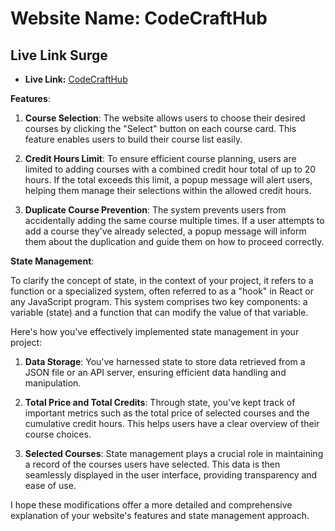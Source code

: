 
# Website Name: CodeCraftHub

## Live Link Surge
- **Live Link:** [CodeCraftHub](https://codecrafthub-mahfuz.surge.sh/)

**Features**:

1. **Course Selection**: The website allows users to choose their desired courses by clicking the "Select" button on each course card. This feature enables users to build their course list easily.

2. **Credit Hours Limit**: To ensure efficient course planning, users are limited to adding courses with a combined credit hour total of up to 20 hours. If the total exceeds this limit, a popup message will alert users, helping them manage their selections within the allowed credit hours.

3. **Duplicate Course Prevention**: The system prevents users from accidentally adding the same course multiple times. If a user attempts to add a course they've already selected, a popup message will inform them about the duplication and guide them on how to proceed correctly.

**State Management**:

To clarify the concept of state, in the context of your project, it refers to a function or a specialized system, often referred to as a "hook" in React or any JavaScript program. This system comprises two key components: a variable (state) and a function that can modify the value of that variable.

Here's how you've effectively implemented state management in your project:

1. **Data Storage**: You've harnessed state to store data retrieved from a JSON file or an API server, ensuring efficient data handling and manipulation.

2. **Total Price and Total Credits**: Through state, you've kept track of important metrics such as the total price of selected courses and the cumulative credit hours. This helps users have a clear overview of their course choices.

3. **Selected Courses**: State management plays a crucial role in maintaining a record of the courses users have selected. This data is then seamlessly displayed in the user interface, providing transparency and ease of use.

I hope these modifications offer a more detailed and comprehensive explanation of your website's features and state management approach.
